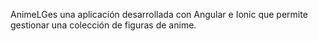 
AnimeLGes una aplicación desarrollada con Angular e Ionic que permite gestionar una colección de figuras de anime.

 
 
